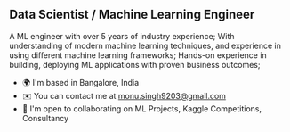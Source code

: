 Data Scientist / Machine Learning Engineer
------------------------------------------

A ML engineer with over 5 years of industry experience; With understanding of modern machine learning techniques, and experience in using different machine learning frameworks; Hands-on experience in building, deploying ML applications with proven business outcomes;

* 🌍  I'm based in Bangalore, India
* ✉️  You can contact me at [monu.singh9203@gmail.com](mailto:monu.singh9203@gmail.com)
* 🤝  I'm open to collaborating on ML Projects, Kaggle Competitions, Consultancy

<!---
MonuSingh16/MonuSingh16 is a ✨ special ✨ repository because its `README.md` (this file) appears on your GitHub profile.
You can click the Preview link to take a look at your changes.
--->
